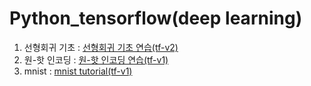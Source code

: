 # Python_tensorflow(deep learning)

1. 선형회귀 기초 : <a href="https://github.com/kimTH65/Python_tensorflow/blob/main/linearRegression.ipynb">선형회귀 기초 연습(tf-v2)</a> <br>
2. 원-핫 인코딩 : <a href="https://github.com/kimTH65/Python_tensorflow/blob/main/oneHotEncording.ipynb">원-핫 인코딩 연습(tf-v1)</a> 
3. mnist : <a href="https://github.com/kimTH65/Python_tensorflow/blob/main/mNist.ipynb">mnist tutorial(tf-v1)</a> <br>
